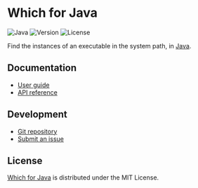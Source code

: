 # Which for Java
![Java](https://badgen.net/badge/java/%3E%3D17.0.0/green) ![Version](https://badgen.net/badge/project/v2.0.0/blue) ![License](https://badgen.net/badge/license/MIT/blue)

Find the instances of an executable in the system path, in [Java](https://www.oracle.com/java).

## Documentation
- [User guide](https://docs.belin.io/which.java)
- [API reference](https://docs.belin.io/which.java/api)

## Development
- [Git repository](https://github.com/cedx/which.java)
- [Submit an issue](https://github.com/cedx/which.java/issues)

## License
[Which for Java](https://github.com/cedx/which.java) is distributed under the MIT License.
